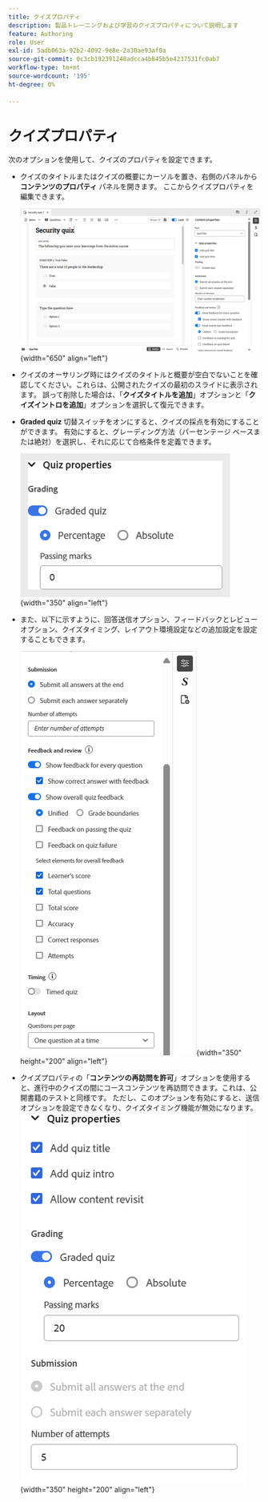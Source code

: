```yaml
---
title: クイズプロパティ
description: 製品トレーニングおよび学習のクイズプロパティについて説明します
feature: Authoring
role: User
exl-id: 5adb063a-92b2-4092-9e8e-2a30ae93af0a
source-git-commit: 0c3cb192391248adcca4b845b5e4237531fc0ab7
workflow-type: tm+mt
source-wordcount: '195'
ht-degree: 0%

---
```


# クイズプロパティ

次のオプションを使用して、クイズのプロパティを設定できます。

- クイズのタイトルまたはクイズの概要にカーソルを置き、右側のパネルから **コンテンツのプロパティ** パネルを開きます。 ここからクイズプロパティを編集できます。

  ![](assets/quiz-properties.png){width="650" align="left"}

- クイズのオーサリング時にはクイズのタイトルと概要が空白でないことを確認してください。これらは、公開されたクイズの最初のスライドに表示されます。 誤って削除した場合は、「**クイズタイトルを追加**」オプションと「**クイズイントロを追加**」オプションを選択して復元できます。
- **Graded quiz** 切替スイッチをオンにすると、クイズの採点を有効にすることができます。 有効にすると、グレーディング方法（パーセンテージ ベースまたは絶対）を選択し、それに応じて合格条件を定義できます。

  ![](assets/quiz-grading.png){width="350" align="left"}

- また、以下に示すように、回答送信オプション、フィードバックとレビューオプション、クイズタイミング、レイアウト環境設定などの追加設定を設定することもできます。

  ![](assets/additional-quiz-properties.png){width="350" height="200" align="left"}

- クイズプロパティの「**コンテンツの再訪問を許可**」オプションを使用すると、進行中のクイズの間にコースコンテンツを再訪問できます。これは、公開書籍のテストと同様です。 ただし、このオプションを有効にすると、送信オプションを設定できなくなり、クイズタイミング機能が無効になります。
  ![](assets/quiz-allow-content-revist.png){width="350" height="200" align="left"}
